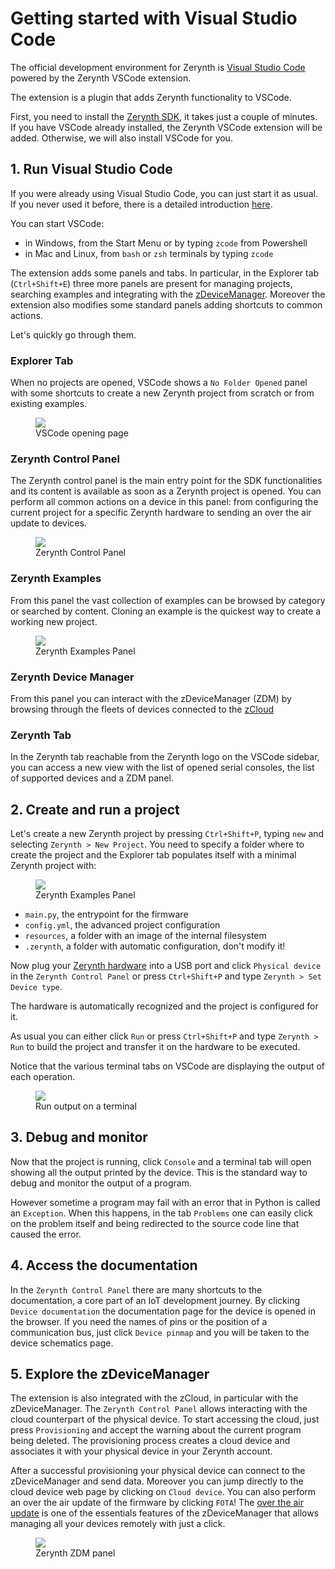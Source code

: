 # **Getting started with Visual Studio Code**

The official development environment for Zerynth is [Visual Studio Code](https://code.visualstudio.com/) powered by the Zerynth VSCode extension.

The extension is a plugin that adds Zerynth functionality to VSCode.

First, you need to install the [Zerynth SDK](index.md#1-install-zerynth), it takes just a couple of minutes.
If you have VSCode already installed, the Zerynth VSCode extension will be added. Otherwise, we will also install VSCode for you.

## **1. Run Visual Studio Code**

If you were already using Visual Studio Code, you can just start it as usual.
If you never used it before, there is a detailed introduction [here](https://code.visualstudio.com/docs).

You can start VSCode:

- in Windows, from the Start Menu or by typing `zcode` from Powershell
- in Mac and Linux, from `bash` or `zsh` terminals by typing `zcode`


The extension adds some panels and tabs.
In particular, in the Explorer tab (`Ctrl+Shift+E`) three more panels are present for managing projects, searching examples and integrating with the [zDeviceManager](../zCloud/zdm_intro.md). Moreover the extension also modifies some standard panels adding shortcuts to common actions.

Let's quickly go through them.

### **Explorer Tab**

When no projects are opened, VSCode shows a `No Folder Opened` panel with some shortcuts to create a new Zerynth project from scratch or from existing examples.

<figure>
  <a data-fancybox="gallery" href="../img/vscode-01-startup.png">
  <img src="../img/vscode-01-startup.png" />
  </a>
  <figcaption>VSCode opening page</figcaption>
</figure>

### **Zerynth Control Panel**

The Zerynth control panel is the main entry point for the SDK functionalities and its content is available as soon as a Zerynth project is opened. You can perform all common actions on a device in this panel: from configuring the current project for a specific Zerynth hardware to sending an over the air update to devices.

<figure>
  <a data-fancybox="gallery" href="../img/zerynth-control-panel-no-device.png">
  <img src="../img/zerynth-control-panel-no-device.png" />
  </a>
  <figcaption>Zerynth Control Panel</figcaption>
</figure>

### **Zerynth Examples**

From this panel the vast collection of examples can be browsed by category or searched by content. Cloning an example is the quickest way to create a working new project.

<figure>
  <a data-fancybox="gallery" href="../img/zerynth-examples-panel.png">
  <img src="../img/zerynth-examples-panel.png" />
  </a>
  <figcaption>Zerynth Examples Panel</figcaption>
</figure>


### **Zerynth Device Manager**

From this panel you can interact with the zDeviceManager (ZDM) by browsing through the fleets of devices connected to the [zCloud](../zCloud/index.md)

### **Zerynth Tab**

In the Zerynth tab reachable from the Zerynth logo on the VSCode sidebar, you can access a new view with the list of opened serial consoles, the list of supported devices and a ZDM panel.


## **2. Create and run a project**

Let's create a new Zerynth project by pressing `Ctrl+Shift+P`, typing `new` and selecting `Zerynth > New Project`. You need to specify a folder where to create the project and the Explorer tab populates itself with a minimal Zerynth project with:

<figure>
  <a data-fancybox="gallery" href="../img/zerynth-explorer-panel.png">
  <img src="../img/zerynth-explorer-panel.png" />
  </a>
  <figcaption>Zerynth Examples Panel</figcaption>
</figure>

- `main.py`, the entrypoint for the firmware
- `config.yml`, the advanced project configuration
- `resources`, a folder with an image of the internal filesystem
- `.zerynth`, a folder with automatic configuration, don't modify it!

Now plug your [Zerynth hardware](../hardware/index.md) into a USB port and click `Physical device` in the `Zerynth Control Panel` or press `Ctrl+Shift+P` and type `Zerynth > Set Device type`.

The hardware is automatically recognized and the project is configured for it.

As usual you can either click `Run` or press `Ctrl+Shift+P` and type `Zerynth > Run` to build the project and transfer it on the hardware to be executed.

Notice that the various terminal tabs on VSCode are displaying the output of each operation.

<figure>
  <a data-fancybox="gallery" href="../img/vscode-02-task.png">
  <img src="../img/vscode-02-task.png" />
  </a>
  <figcaption>Run output on a terminal</figcaption>
</figure>


## **3. Debug and monitor**

Now that the project is running, click `Console` and a terminal tab will open showing all the output printed by the device.
This is the standard way to debug and monitor the output of a program. 

However sometime a program may fail with an error that in Python is called an `Exception`. When this happens, in the tab `Problems` one can easily click on the problem itself and being redirected to the source code line that caused the error.

## **4. Access the documentation**

In the `Zerynth Control Panel` there are many shortcuts to the documentation, a core part of an IoT development journey.
By clicking `Device documentation` the documentation page for the device is opened in the browser. 
If you need the names of pins or the position of a communication bus, just click `Device pinmap` and you will be taken to the device schematics page.


## **5. Explore the zDeviceManager**

The extension is also integrated with the zCloud, in particular with the zDeviceManager. The `Zerynth Control Panel` allows interacting with the cloud counterpart of the physical device. To start accessing the cloud, just press `Provisioning` and accept the warning about the current program being deleted. The provisioning process creates a cloud device and associates it with your physical device in your Zerynth account. 

After a successful provisioning your physical device can connect to the zDeviceManager and send data.
Moreover you can jump directly to the cloud device web page by clicking on `Cloud device`. You can also perform an over the air update of the firmware by clicking `FOTA`! The [over the air update](../zCloud/FOTA.md) is one of the essentials features of the zDeviceManager that allows managing all your devices remotely with just a click.

<figure>
  <a data-fancybox="gallery" href="../img/vscode-03-zdm.png">
  <img src="../img/vscode-03-zdm.png" />
  </a>
  <figcaption>Zerynth ZDM panel</figcaption>
</figure>


